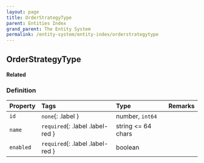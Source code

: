 ```yaml
---
layout: page
title: OrderStrategyType
parent: Entities Index
grand_parent: The Entity System
permalink: /entity-system/entity-index/orderstrategytype
---
```


## OrderStrategyType

#### Related

### Definition

| Property | Tags | Type | Remarks
|:---------|:-----|:-----|:-------
| `id` | `none`{: .label } | number, `int64` | 
| `name` | `required`{: .label .label-red } | string <= 64 chars | 
| `enabled` | `required`{: .label .label-red } | boolean | 